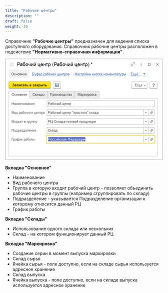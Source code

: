 ```yaml
---
title: "Рабочие центры"
description: ""
draft: false
weight: 19
---
```


Справочник **"Рабочие центры"** предназначен для ведения списка доступного оборудования. Справочник рабочие центры расположен в подсистеме **"Нормативно-справочная информация"**.

![Склад](2020-06-09_2313.png)

**Вкладка "Основное"**

- Наименование
- Вид рабочего центра
- Группа в которую входит рабочий центр - позволяет объединить рабочие центры в группы (например сгруппировать по складу)
- Подразделение - указывается Подразделение организации к которому относится данный РЦ
- График работы

**Вкладка "Склады"**

- Использование одного склада или нескольких
- Склад - на котором функционирует данный РЦ

**Вкладка "Маркировка"**

- Создание серии в момент выпуска маркировки
- Склад сырья
- Ячейка сырья - поле доступно, если на складе сырья используется адресное хранение
- Склад выпуска
- Ячейка выпуска - поле доступно, если на складе выпуска используется адресное хранение
